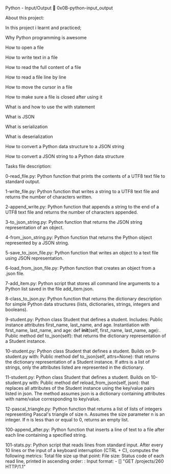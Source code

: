 Python - Input/Output 📃 0x0B-python-input_output

About this project:

In this project i learnt and practiced;

Why Python programming is awesome

How to open a file

How to write text in a file

How to read the full content of a file

How to read a file line by line

How to move the cursor in a file

How to make sure a file is closed after using it

What is and how to use the with statement

What is JSON

What is serialization

What is deserialization

How to convert a Python data structure to a JSON string

How to convert a JSON string to a Python data structure


Tasks file description:

0-read_file.py: Python function that prints the contents of a UTF8 text file to standard output.

1-write_file.py: Python function that writes a string to a UTF8 text file and returns the number of characters written.

2-append_write.py: Python function that appends a string to the end of a UTF8 text file and returns the number of characters appended.

3-to_json_string.py: Python function that returns the JSON string representation of an object.

4-from_json_string.py: Python function that returns the Python object represented by a JSON string.

5-save_to_json_file.py: Python function that writes an object to a text file using JSON representation.

6-load_from_json_file.py: Python function that creates an object from a .json file.

7-add_item.py: Python script that stores all command line arguments to a Python list saved in the file add_item.json.

8-class_to_json.py: Python function that returns the dictionary description for simple Python data structures (lists, dictionaries, strings, integers and booleans).

9-student.py: Python class Student that defines a student. 
Includes:
Public instance attributes first_name, last_name, and age.
Instantiation with first_name, last_name, and age: def __init__(self, first_name, last_name, age):.
Public method def to_json(self): that returns the dictionary representation of a Student instance.

10-student.py: Python class Student that defines a student. Builds on 9-student.py with:
Public method def to_json(self, attrs=None): that returns the dictionary representation of a Student instance.
If attrs is a list of strings, only the attributes listed are represented in the dictionary.

11-student.py: Python class Student that defines a student. Builds on 10-student.py with:
Public method def reload_from_json(self, json): that replaces all attributes of the Student instance using the key/value pairs listed in json.
The method assumes json is a dictionary containing attributes with name/value corresponding to key/value.

12-pascal_triangle.py: Python function that returns a list of lists of integers representing Pascal's triangle of size n.
Assumes the size parameter n is an integer.
If n is less than or equal to 0, returns an empty list.

100-append_after.py: Python function that inserts a line of text to a file after each line containing a specified string.

101-stats.py: Python script that reads lines from standard input. After every 10 lines or the input of a keyboard interruption (CTRL + C), computes the following metrics:
Total file size up that point: File size: <total size>
Status code of each read line, printed in ascending order: <status code>: <number>
Input format: <IP Address> - [<date>] "GET /projects/260 HTTP/1.1" <status code> <file size>


